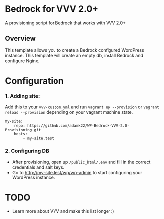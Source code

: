 # Bedrock for VVV 2.0+

A provisioning script for Bedrock that works with VVV 2.0+

## Overview

This template allows you to create a Bedrock configured WordPress instance. This template will create an empty db, install Bedrock and configure Nginx.

# Configuration

### 1. Adding site:

Add this to your `vvv-custom.yml` and run `vagrant up --provision` or `vagrant reload --provision` depending on your vagrant machine state.

```
my-site:
    repo: https://github.com/adamk22/WP-Bedrock-VVV-2.0-Provisioning.git
    hosts:
        - my-site.test
```

### 2. Configuring DB

-   After provisioning, open up `/public_html/.env` and fill in the correct credentials and salt keys.
-   Go to http://my-site.test/wp/wp-admin to start configuring your WordPress instance.

# TODO

-   Learn more about VVV and make this list longer :)
